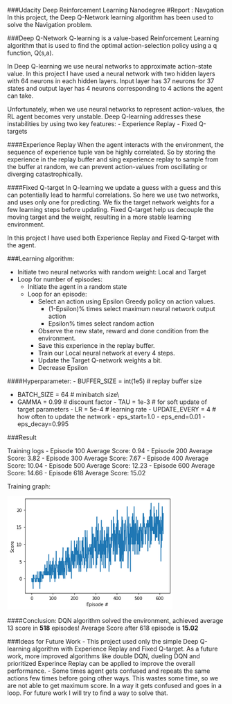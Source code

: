 \#\#\#Udacity Deep Reinforcement Learning Nanodegree \#Report :
Navgation In this project, the Deep Q-Network learning algorithm has
been used to solve the Navigation problem.

\#\#\#Deep Q-Network Q-learning is a value-based Reinforcement Learning
algorithm that is used to find the optimal action-selection policy using
a q function, Q(s,a).

In Deep Q-learning we use neural networks to approximate action-state
value. In this project I have used a neural network with two hidden
layers with 64 neurons in each hidden layers. Input layer has 37 neurons
for 37 states and output layer has 4 neurons corresponding to 4 actions
the agent can take.

Unfortunately, when we use neural networks to represent action-values,
the RL agent becomes very unstable. Deep Q-learning addresses these
instabilities by using two key features: - Experience Replay - Fixed
Q-targets

\#\#\#\#Experience Replay When the agent interacts with the environment,
the sequence of experience tuple van be highly correlated. So by storing
the experience in the replay buffer and sing experience replay to sample
from the buffer at random, we can prevent action-values from oscillating
or diverging catastrophically.

\#\#\#\#Fixed Q-target In Q-learning we update a guess with a guess and
this can potentially lead to harmful correlations. So here we use two
networks, and uses only one for predicting. We fix the target network
weights for a few learning steps before updating. Fixed Q-target help us
decouple the moving target and the weight, resulting in a more stable
learning environment.

In this project I have used both Experience Replay and Fixed Q-target
with the agent.

\#\#\#Learning algorithm:

-   Initiate two neural networks with random weight: Local and Target
-   Loop for number of episodes:
    -   Initiate the agent in a random state
    -   Loop for an episode:
        -   Select an action using Epsilon Greedy policy on action
            values.
            -   (1-Epsilon)% times select maximum neural network output
                action
            -   Epsilon% times select random action
        -   Observe the new state, reward and done condition from the
            environment.
        -   Save this experience in the replay buffer.
        -   Train our Local neural network at every 4 steps.
        -   Update the Target Q-network weights a bit.
        -   Decrease Epsilon

\#\#\#\#Hyperparameter: - BUFFER\_SIZE = int(1e5) \# replay buffer size
- BATCH\_SIZE = 64 \# minibatch size\
- GAMMA = 0.99 \# discount factor - TAU = 1e-3 \# for soft update of
target parameters - LR = 5e-4 \# learning rate - UPDATE\_EVERY = 4 \#
how often to update the network - eps\_start=1.0 - eps\_end=0.01 -
eps\_decay=0.995

\#\#\#Result

Training logs - Episode 100 Average Score: 0.94 - Episode 200 Average
Score: 3.82 - Episode 300 Average Score: 7.67 - Episode 400 Average
Score: 10.04 - Episode 500 Average Score: 12.23 - Episode 600 Average
Score: 14.66 - Episode 618 Average Score: 15.02

Training graph:

![](img.png "Score vs #Episodes")

\#\#\#\#Conclusion: DQN algorithm solved the environment, achieved
average 13 score in **518** episodes! Average Score after 618 episode is
**15.02**

\#\#\#Ideas for Future Work - This project used only the simple Deep
Q-learning algorithm with Experience Replay and Fixed Q-target. As a
future work, more improved algorithms like double DQN, dueling DQN and
prioritized Experince Replay can be applied to improve the overall
performance. - Some times agent gets confused and repeats the same
actions few times before going other ways. This wastes some time, so we
are not able to get maximum score. In a way it gets confused and goes in
a loop. For future work I will try to find a way to solve that.
